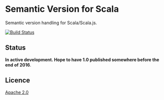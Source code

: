 # Semantic Version for Scala
Semantic version handling for Scala/Scala.js.

[![Build Status](https://travis-ci.org/bigjason/semver.svg?branch=master)](https://travis-ci.org/bigjason/semver)

## Status
**In active development. Hope to have 1.0 published somewhere before the
end of 2016**.

## Licence 
[Apache 2.0]

[Apache 2.0]: https://www.tldrlegal.com/l/apache2